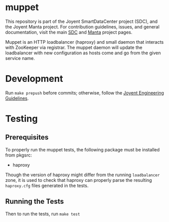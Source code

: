 <!--
    This Source Code Form is subject to the terms of the Mozilla Public
    License, v. 2.0. If a copy of the MPL was not distributed with this
    file, You can obtain one at http://mozilla.org/MPL/2.0/.
-->

<!--
    Copyright (c) 2019, Joyent, Inc.
-->

# muppet

This repository is part of the Joyent SmartDataCenter project (SDC), and the
Joyent Manta project.  For contribution guidelines, issues, and general
documentation, visit the main [SDC](http://github.com/joyent/sdc) and
[Manta](http://github.com/joyent/manta) project pages.

Muppet is an HTTP loadbalancer (haproxy) and small daemon that interacts with
ZooKeeper via registrar.  The muppet daemon will update the loadbalancer with
new configuration as hosts come and go from the given service name.

# Development

Run `make prepush` before commits; otherwise, follow the
[Joyent Engineering Guidelines](https://github.com/joyent/eng).

# Testing

## Prerequisites

To properly run the muppet tests, the following package must be installed from
pkgsrc:

- haproxy

Though the version of haproxy might differ from the running `loadbalancer` zone,
it is used to check that haproxy can properly parse the resulting
`haproxy.cfg` files generated in the tests.

## Running the Tests

Then to run the tests, run `make test`
